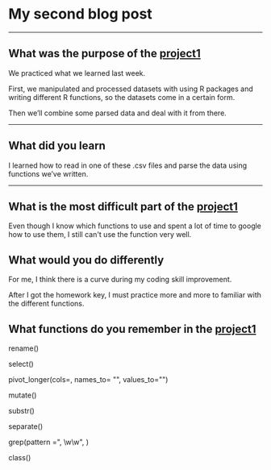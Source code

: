 # My second blog post
* * * 
## What was the purpose of the [project1](file:///Users/cathy/Desktop/558/project%201/project-1.html)

We practiced what we learned last week. 

First, we manipulated and processed datasets with using R packages and writing different R functions, so the datasets come in a certain form. 

Then we’ll combine some parsed data and deal with it from there.
* * *
## What did you learn
I learned how to read in one of these .csv files and parse the data using functions we’ve written.
* * *
## What is the most difficult part of the [project1](file:///Users/cathy/Desktop/558/project%201/project-1.html)
Even though I know which functions to use and spent a lot of time to google how to use them, I still can't use the function very well. 
## What would you do differently
For me, I think there is a curve during my coding skill improvement.

After I got the homework key, I must practice more and more to familiar with the different functions.
## What functions do you remember in the [project1](file:///Users/cathy/Desktop/558/project%201/project-1.html)
rename()

select()

pivot_longer(cols=, names_to= "", values_to="")

mutate()

substr()

separate()

grep(pattern =", \\w\\w", )

class()
